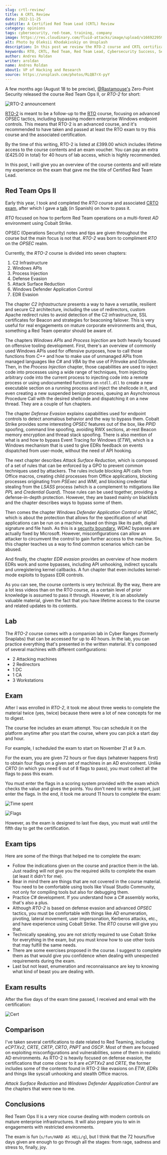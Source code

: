 ```yaml
---
slug: crtl-review/
title: A CRTL Review
date: 2022-11-25
subtitle: A Certified Red Team Lead (CRTL) Review
category: opinions
tags: cybersecurity, red-team, training, company
image: https://res.cloudinary.com/fluid-attacks/image/upload/v1669229599/blog/crtl-review/oleksii-khodakivskiy-RLQB7rX-pyY-unsplash.webp
alt: Photo by Oleksii Khodakivskiy on Unsplash
description: In this post we review the RTO-2 course and CRTL certification offered by Zero-Point Security.
keywords: RTO, CRTL, Red Team, Red Team Lead, Cybersecurity Success, Security Status, Ethical Hacking, Pentesting
author: Andres Roldan
writer: aroldan
name: Andres Roldan
about1: VP of Hacking and Research
source: https://unsplash.com/photos/RLQB7rX-pyY
---
```


A few months ago (August 18 to be precise),
[@Rastamouse's](https://twitter.com/_RastaMouse)
Zero-Point Security released the course Red Team Ops II,
or *RTO-2* for short:

![RTO-2 announcement](https://res.cloudinary.com/fluid-attacks/image/upload/v1669229599/blog/crtl-review/Screenshot_2022-11-23_102856.webp)

[RTO-2](https://training.zeropointsecurity.co.uk/courses/red-team-ops-ii)
is meant to be a follow-up to the
[RTO](https://training.zeropointsecurity.co.uk/courses/red-team-ops)
course, focusing on advanced OPSEC tactics, including
bypassing modern enterprise Windows endpoint controls.
This means that RTO-2 is an advanced course, and it's
recommended to have taken and passed at least the RTO
exam to try this course and the associated certification.

By the time of this writing, RTO-2 is listed at £399.00
which includes lifetime access to the course contents
and an exam voucher. You can pay an extra (£425.00 in total)
for 40 hours of lab access, which is highly recommended.

In this post, I will give you an overview of the course
contents and will relate my experience on the exam that
gave me the title of Certified Red Team Lead.

## Red Team Ops II

Early this year, I took and completed the *RTO* course
and associated
[CRTO exam](https://eu.badgr.com/public/assertions/T0j8f2HRS_yrqzNAndBn9Q),
after which I gave a
[talk](https://www.youtube.com/watch?v=a8sOW-Dnqwg)
(in Spanish) on how to pass it.

*RTO* focused on how to perform Red Team operations
on a multi-forest *AD* environment using Cobalt Strike.

OPSEC (Operations Security) notes and tips are given
throughout the course but the main focus is not that.
*RTO-2* was born to compliment *RTO* on the *OPSEC* realm.

Currently, the *RTO-2* course is divided into seven chapters:

1. C2 Infrastructure
1. Windows APIs
1. Process Injection
1. Defense Evasion
1. Attack Surface Reduction
1. Windows Defender Application Control
1. EDR Evasion

The chapter *C2 Infrastructure* presents a way to have
a versatile, resilient and secure C2 architecture,
including the use of redirectors, custom Apache
redirect rules to avoid detection of the C2 infrastructure,
SSL certificates for Beacon and strategies for
beaconing failover. This is very useful for real
engagements on mature corporate environments and, thus,
something a Red Team operator should be aware of.

The chapters *Windows APIs* and *Process Injection*
are both heavily focused on offensive tooling
development. First, there's an overview of commonly
used Windows APIs used for offensive purposes,
how to call those functions from *C++*
and how to make use of unmanaged APIs from managed
languages like *C#* and *VBA* by the use of P/Invoke
and D/Invoke. Then, in the *Process Injection*
chapter, those capabilities are used to inject code into
processes using a wide range of techniques, from
injecting arbitrary code into the current process
to injecting code into a remote process or using
undocumented functions on `ntdll.dll` to create
a new executable section on a running process and
inject the shellcode in it, and even creating a new
suspended benign process, queuing an Asynchronous Procedure
Call with the desired shellcode and dispatching it on a
new thread. They are a couple of fun chapters.

The chapter *Defense Evasion* explains capabilities
used for endpoint controls to detect anomalous
behavior and the way to bypass them. Cobalt Strike
provides some interesting *OPSEC* features out of the box,
like *PPID* spoofing, command line spoofing, avoiding
RWX sections, at-rest Beacon memory encryption
and thread stack spoofing. There is also mention
of what is and how to bypass Event Tracing for
Windows (*ETW*), which is a Windows mechanism that
is used to give EDRs feedback on events dispatched
from user-mode, without the need of API hooking.

The next chapter describes *Attack Surface Reduction*,
which is composed of a set of rules that can be enforced
by a GPO to prevent common techniques used
by attackers. The rules include blocking API calls from
Office macros, creating child processes from Office
applications, blocking processes originating from
*PSExec* and *WMI*, and blocking credential stealing from
the *LSASS* process (which is a complement to mitigations
like *PPL* and *Credential Guard*). Those rules can be
used together, providing a defense-in-depth protection.
However, they are based mainly on blacklists
and the chapter describes ways to bypass some of them.

Then comes the chapter *Windows Defender Application Control*
or *WDAC*, which is about the protection
that allows for the specification of what applications
can be run on a machine, based on things like its path,
digital signature and file hash. As this is a
[security boundary](https://www.microsoft.com/en-us/msrc/windows-security-servicing-criteria),
*WDAC* bypasses are actually fixed by Microsoft.
However, misconfigurations can allow an attacker to
circumvent the control to gain further access to the
machine. So, this chapter teaches us a way to find common
scenarios which can be abused.

And finally, the chapter *EDR evasion* provides
an overview of how modern EDRs work and some
bypasses, including API unhooking, indirect
syscalls and unregistering kernel callbacks. A
fun chapter that even includes kernel-mode
exploits to bypass EDR controls.

As you can see, the course contents is very technical.
By the way,
there are a lot less videos than on the RTO
course, as a certain level of prior knowledge is assumed
to pass it through. However, it is an absolutely
valuable material, given the fact that you have
lifetime access to the course and related
updates to its contents.

<div>
<cta-banner
buttontxt="Read more"
link="/solutions/red-teaming/"
title="Get started with Fluid Attacks' Red Teaming solution right now"
/>
</div>

## Lab

The *RTO-2* course comes with a companion lab
in Cyber Ranges (formerly Snaplabs) that can be accessed for up to 40 hours.
In the lab, you can practice everything
that's presented in the written material. It's composed
of several machines with different configurations:

- 2 Attacking machines
- 2 Redirectors
- 1 DC
- 1 CA
- 3 Workstations

## Exam

After I was enrolled in *RTO-2*, it took me about three
weeks to complete the material twice (yes, twice) because
there were a lot of new concepts for me to digest.

The course fee includes an exam attempt. You can schedule it
on the platform anytime after you start the course, where
you can pick a start day and hour.

For example, I scheduled the exam to start on November 21 at
9 a.m.

For the exam, you are given 72 hours or
five days (whatever happens first) to obtain four
flags on a given set of machines in an AD environment.
Unlike *CRTO* (in which you need 6 out of 8 flags to pass),
you must collect all the flags to pass this exam.

You must enter the flags in a scoring system
provided with the exam which checks the value and
gives the points. You don't need to write a report, just
enter the flags. In the end, it took me around
11 hours to complete the exam:

![Time spent](https://res.cloudinary.com/fluid-attacks/image/upload/v1669229599/blog/crtl-review/Screenshot_2022-11-22_160255.webp)

![Flags](https://res.cloudinary.com/fluid-attacks/image/upload/v1669229599/blog/crtl-review/Screenshot_2022-11-22_160334.webp)

However, as the exam is designed to last five days, you must
wait until the fifth day to get the certification.

## Exam tips

Here are some of the things that helped me to complete
the exam:

- Follow the indications given on the course and practice
  them in the lab. Just reading will not give you the
  required skills to complete the exam (at least it didn't for me).
- Bear in mind there are things that are not covered in the
  course material. You need to be comfortable using
  tools like Visual Studio Community, not only for
  compiling tools but also for debugging them.
- Practice *C#* development. If you understand
  how a *C#* assembly works, that's also a plus.
- Although *RTO-2* is based on defense evasion and
  advanced *OPSEC* tactics, you must be comfortable with
  things like *AD* enumeration, pivoting, lateral movement,
  user impersonation, Kerberos attacks, etc., and
  have experience using Cobalt Strike. The *RTO* course
  will give you that.
- Technically speaking, you are not strictly required
  to use Cobalt Strike for everything in the exam, but you
  must know how to use other tools that may fulfill
  the same needs.
- There are some exercises proposed in the course. I
  suggest to complete them as that would give you
  confidence when dealing with unexpected requirements
  during the exam.
- Last but not least, enumeration and reconnaissance
  are key to knowing what kind of beast you are
  dealing with.

## Exam results

After the five days of the exam time passed, I received
and email with the certification:

![Cert](https://res.cloudinary.com/fluid-attacks/image/upload/v1669901155/blog/crtl-review/cert1.webp)

## Comparison

I've taken several certifications to date related to
Red Teaming, including *eCPTXv2*, *CRTE*, *CRTP*, *CRTO*,
*PNPT* and *OSCP*. Most of them are focused on exploiting
misconfigurations and vulnerabilities, some of them in
realistic AD environments. As RTO-2 is heavily focused
on defense evasion, the certifications that come closer
to it are *eCPTXv2* and *CRTE*, the former includes some
of the contents found in RTO-2 like evasions on *ETW*,
*EDRs* and things like syscall unhooking and stealth
Office macros.

*Attack Surface Reduction* and
*Windows Defender Appplication Control* are the chapters
that were new to me.

## Conclusions

Red Team Ops II is a very nice course dealing with modern
controls on mature enterprise infrastructures. It will
also prepare you to win in engagements with restricted
environments.

The exam is fun (`s/fun/HARD AS HELL/g`), but I think that the
72 hours/five days given are enough to go through all the stages:
from rage, sadness and stress to, finally, joy.
